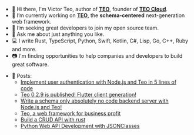 - 👋 Hi there, I'm Victor Teo, author of [**TEO**](https://github.com/teocloud/teo), founder of [**TEO Cloud**](https://teocloud.io).
- 🔭 I’m currently working on [**TEO**](https://github.com/teocloud/teo), the **schema-centered** next-generation web framework.
- 🤔 I’m seeking great developers to join my open source team.
- 💬 Ask me about just anything you like.
- 💻 I write Rust, TypeScript, Python, Swift, Kotlin, C#, Lisp, Go, C++, Ruby and more.
- 📷 I'm finding opportunities to help companies and developers to build great software.


* 📄 Posts:
  * [Implement user authentication with Node.js and Teo in 5 lines of code](https://medium.com/@victor.teo/implement-user-authentication-with-node-js-and-teo-in-5-lines-of-code-acedbd2a22d4)
  * [Teo 0.2.9 is published! Flutter client generation!](https://medium.com/@victor.teo/teo-0-2-9-is-published-flutter-client-generation-89c1f238270d)
  * [Write a schema only absolutely no code backend server with Node.js and Teo!](https://medium.com/@victor.teo/write-a-schema-only-absolutely-no-code-backend-server-with-node-js-and-teo-574dde771ecd)
  * [Teo, a web framework for business profit](https://medium.com/@victor.teo/teo-a-web-framework-for-business-profit-d22d2a20345d) 
  * [Build a CRUD API with rust](https://medium.com/@victor.teo/build-a-crud-api-with-rust-b71d522c7c87)
  * [Python Web API Development with JSONClasses](https://medium.com/@victor.teo/python-web-api-development-with-jsonclasses-67f618eaedc6)

